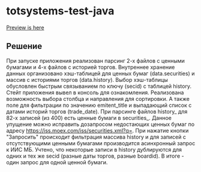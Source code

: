 # totsystems-test-java

[Preview is here](https://tranquil-refuge-71409.herokuapp.com/)

## Решение

При запуске приложения реализован парсинг 2-х файлов с ценными бумагами и 4-х файлов с историей торгов. Внутреннее хранение данных организовано хэш-таблицей для ценных бумаг (data.securities) и массив с историями торгов (data.history). Выбор хэш-таблицы обусловлен быстрым связыванием по ключу (secid) с таблицей history. Стейт приложения вывел в консоль для ознакомления. 
Реализована возможность выбора столбца и направления для сортировки. А также поле для фильтрации по значению emitent_title и выпадающий список с датами историй торгов (trade_date).
При парсинге файлов history_ для 82-х записей (из 400) есть ценные бумаги в securities_. Данное упущение можно исправить дозапросом недостающих ценных бумаг по адресу https://iss.moex.com/iss/securities.xml?q=. При нажатие кнопки "Запросить" происходит фильтрация массива history и для записей с отсутствующими ценными бумагами производится асинхронный запрос к ИИС МБ. Учтено, что некоторые записи в history дублируются для одних и тех же secid (разные даты торгов, разные boardid). В итоге - один запрос для одной ценной бумаги. 
